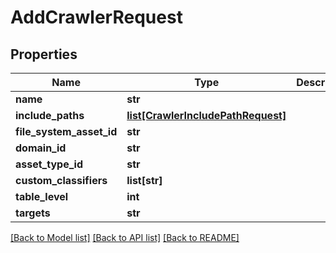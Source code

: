 # AddCrawlerRequest

## Properties
Name | Type | Description | Notes
------------ | ------------- | ------------- | -------------
**name** | **str** |  | 
**include_paths** | [**list[CrawlerIncludePathRequest]**](CrawlerIncludePathRequest.md) |  | 
**file_system_asset_id** | **str** |  | 
**domain_id** | **str** |  | 
**asset_type_id** | **str** |  | 
**custom_classifiers** | **list[str]** |  | [optional] 
**table_level** | **int** |  | [optional] 
**targets** | **str** |  | [optional] 

[[Back to Model list]](../README.md#documentation-for-models) [[Back to API list]](../README.md#documentation-for-api-endpoints) [[Back to README]](../README.md)

